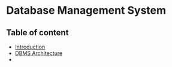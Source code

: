 # Database Management System

## Table of content

- [Introduction]()
- [DBMS Architecture]()
- []()
